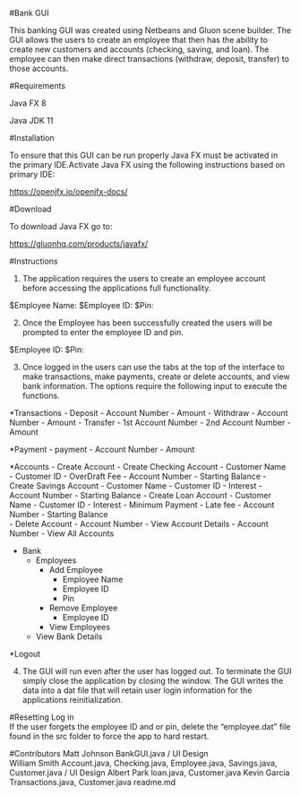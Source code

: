 #Bank GUI 


This banking GUI was created using Netbeans and Gluon scene builder. The GUI allows the users to create an employee that then has the ability to create new customers and accounts (checking, saving, and loan). The employee can then make direct transactions (withdraw, deposit, transfer) to those accounts.

#Requirements 

Java FX  8

Java JDK 11

#Installation

To ensure that this GUI can be run properly Java FX must be activated in the primary IDE.Activate Java FX using the following instructions based on primary IDE:

https://openjfx.io/openjfx-docs/

#Download

To download Java FX go to:

https://gluonhq.com/products/javafx/

#Instructions

1. The application requires the users to create an employee account before accessing the applications full functionality. 

$Employee Name:
$Employee ID:
$Pin:

2. Once the Employee has been successfully created the users will be prompted to enter the employee ID and pin.

$Employee ID:
$Pin:

3. Once logged in the users can use the tabs at the top of the interface to make transactions, make payments, create or delete accounts, and view bank information. The options require the following input to execute the functions.

*Transactions 
	- Deposit
		- Account Number
		- Amount
	- Withdraw
		- Account Number
		- Amount
	- Transfer
		- 1st Account Number
		- 2nd Account Number
		- Amount

*Payment
	- payment
		- Account Number
		- Amount

*Accounts
	- Create Account
		- Create Checking Account
			- Customer Name
			- Customer ID
			- OverDraft Fee
			- Account Number
			- Starting Balance
		- Create Savings Account
			- Customer Name
			- Customer ID
			- Interest
			- Account Number
			- Starting Balance
		- Create Loan Account
			- Customer Name
			- Customer ID
			- Interest
			- Minimum Payment
			- Late fee
			- Account Number
			- Starting Balance	
	- Delete Account
		- Account Number
	- View Account  Details
		- Account Number
	- View All Accounts


* Bank
	- Employees
		- Add Employee
			- Employee Name
			- Employee ID
			- Pin
		- Remove Employee
			- Employee ID
		- View Employees
	- View Bank Details

*Logout

4. The GUI will run even after the user has logged out. To terminate the GUI simply close the application by closing the window. The GUI writes the data into a dat file that will retain user login information for the applications reinitialization. 

#Resetting Log in  
If the user forgets the employee ID and or pin, delete the “employee.dat” file found in the src folder to force the app to hard restart. 


#Contributors
Matt Johnson  BankGUI.java / UI Design  
William Smith Account.java, Checking.java, Employee.java, Savings.java, Customer.java / UI Design 
Albert Park   loan.java, Customer.java
Kevin Garcia  Transactions.java, Customer.java readme.md